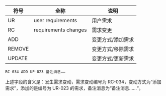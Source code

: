 
| 符号     | 全称                   | 说明        |
| ------ | -------------------- | --------- |
| UR     | user requirements    | 用户需求      |
| RC     | requirements changes | 需求变更      |
| ADD    |                      | 变更方式/添加需求 |
| REMOVE |                      | 变更方式/移除需求 |
| UPDATE |                      | 变更方式/更新需求 |

`RC-034 ADD UP-023 备注消息……`

上述字段的含义是：发生需求变动，需求变动编号为 RC-034，变动方式为“添加需求”，添加的是编号为 UR-023 的需求，备注消息为“备注消息……“。